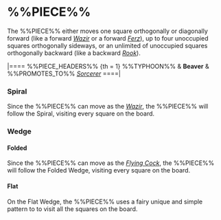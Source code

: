 # %%PIECE%%

The %%PIECE%% either moves one square orthogonally or diagonally
forward (like a forward [*Wazir*](wazir.html) or a forward
[*Ferz*](ferz.html)), up to four unoccupied squares orthogonally sideways,
or an unlimited of unoccupied squares orthogonally backward
(like a backward [*Rook*](rook.html)).

|====
%%PIECE_HEADERS%%
{th = 1} %%TYPHOON%%
       & **Beaver**
       & %%PROMOTES_TO%% [*Sorcerer*](sorcerer.html)
====|

### Spiral

Since the %%PIECE%% can move as the [*Wazir*](wazir.html), the
%%PIECE%% will follow the Spiral, visiting every square on the
board.

### Wedge

#### Folded

Since the %%PIECE%% can move as the [*Flying Cock*](flying_cock.html), the
%%PIECE%% will follow the Folded Wedge, visiting every square on the
board.

#### Flat

On the Flat Wedge, the %%PIECE%% uses a fairy unique and simple pattern
to to visit all the squares on the board.
